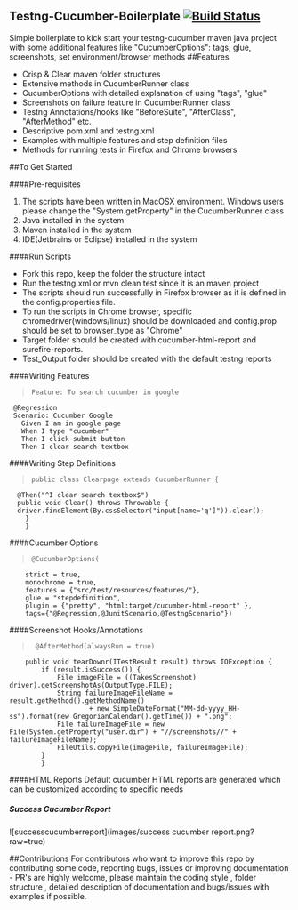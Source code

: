 ## Testng-Cucumber-Boilerplate  [![Build Status](https://travis-ci.org/igniteram/testng-cucumber.svg?branch=master)](https://travis-ci.org/igniteram/testng-cucumber)
Simple boilerplate to kick start your testng-cucumber maven java project with some additional features like "CucumberOptions": tags, glue, screenshots, set environment/browser methods
##Features
* Crisp & Clear maven folder structures
* Extensive methods in CucumberRunner class
* CucumberOptions with detailed explanation of using "tags", "glue"
* Screenshots on failure feature in CucumberRunner class
* Testng Annotations/hooks like "BeforeSuite", "AfterClass", "AfterMethod" etc.
* Descriptive pom.xml and testng.xml
* Examples with multiple features and step definition files
* Methods for running tests in Firefox and Chrome browsers

##To Get Started

####Pre-requisites
1. The scripts have been written in MacOSX environment. Windows users please change the "System.getProperty" in the CucumberRunner class
2. Java installed in the system
3. Maven installed in the system
4. IDE(Jetbrains or Eclipse) installed in the system

####Run Scripts
* Fork this repo, keep the folder the structure intact
* Run the testng.xml or mvn clean test since it is an maven project
* The scripts should run successfully in Firefox browser as it is defined in the config.properties file.
* To run the scripts in Chrome browser, specific chromedriver(windows/linux) should be downloaded and config.prop should be set to browser_type as "Chrome"
* Target folder should be created with cucumber-html-report and surefire-reports.
* Test_Output folder should be created with the default testng reports

####Writing Features
>     Feature: To search cucumber in google
     @Regression
     Scenario: Cucumber Google
       Given I am in google page
       When I type "cucumber"
       Then I click submit button
       Then I clear search textbox

####Writing Step Definitions
>     public class Clearpage extends CucumberRunner {
      @Then("^I clear search textbox$")
 	  public void Clear() throws Throwable {
      driver.findElement(By.cssSelector("input[name='q']")).clear();
 		}
 		}

####Cucumber Options
>     @CucumberOptions(
      	strict = true,
      	monochrome = true,
      	features = {"src/test/resources/features/"},
      	glue = "stepdefinition",
      	plugin = {"pretty", "html:target/cucumber-html-report" },
      	tags={"@Regression,@JunitScenario,@TestngScenario"})

####Screenshot Hooks/Annotations
>      @AfterMethod(alwaysRun = true)
     	public void tearDownr(ITestResult result) throws IOException {
     		if (result.isSuccess()) {
     			File imageFile = ((TakesScreenshot) driver).getScreenshotAs(OutputType.FILE);
     			String failureImageFileName = result.getMethod().getMethodName()
     					+ new SimpleDateFormat("MM-dd-yyyy_HH-ss").format(new GregorianCalendar().getTime()) + ".png";
     			File failureImageFile = new File(System.getProperty("user.dir") + "//screenshots//" + failureImageFileName);
     			FileUtils.copyFile(imageFile, failureImageFile);
     		}
     		}

####HTML Reports
Default cucumber HTML reports are generated which can be customized according to specific needs
##### Success Cucumber Report

![successcucumberreport](images/success cucumber report.png?raw=true)


##Contributions
For contributors who want to improve this repo by contributing some code, reporting bugs, issues or improving documentation - PR's are highly welcome, please maintain the coding style , folder structure , detailed description of documentation and bugs/issues with examples if possible.
